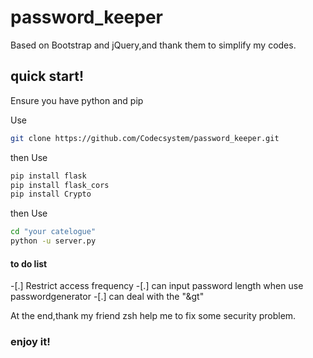 # password_keeper
  Based on Bootstrap and jQuery,and thank them to simplify my codes.
## quick start!
  Ensure you have python and pip
  
  Use
  ~~~bash
  git clone https://github.com/Codecsystem/password_keeper.git
  ~~~
  then Use
  ~~~bash
  pip install flask
  pip install flask_cors
  pip install Crypto
  ~~~
  then Use 
  ~~~bash
  cd "your catelogue"
  python -u server.py
  ~~~

#### to do list
-[.] Restrict access frequency 
-[.] can input password length when use passwordgenerator
-[.] can deal with the "&gt"

At the end,thank my friend zsh help me to fix some security problem.

### enjoy it!
